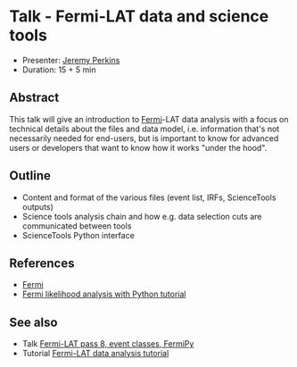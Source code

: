 # Talk - Fermi-LAT data and science tools

* Presenter: [Jeremy Perkins](https://github.com/kialio/)
* Duration: 15 + 5 min

## Abstract

This talk will give an introduction to [Fermi](http://fermi.gsfc.nasa.gov/)-LAT
data analysis with a focus on technical details about the files and data model,
i.e. information that's not necessarily needed for end-users, but is important
to know for advanced users or developers that want to know how it works "under
the hood".

## Outline

* Content and format of the various files (event list, IRFs, ScienceTools outputs)
* Science tools analysis chain and how e.g. data selection cuts are communicated between tools
* ScienceTools Python interface

## References

* [Fermi](http://fermi.gsfc.nasa.gov/)
* [Fermi likelihood analysis with Python tutorial](http://fermi.gsfc.nasa.gov/ssc/data/analysis/scitools/python_tutorial.html)

## See also

* Talk [Fermi-LAT pass 8, event classes, FermiPy](https://github.com/gammapy/PyGamma15/tree/gh-pages/talks/fermi2)
* Tutorial [Fermi-LAT data analysis tutorial](https://github.com/gammapy/PyGamma15/tree/gh-pages/tutorials/fermi)
